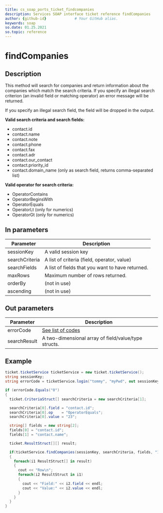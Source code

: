 ```yaml
---
title: cs_soap_ports_ticket_findcompanies
description: Services SOAP interface ticket reference findCompanies
author: {github-id}             # Your GitHub alias.
keywords: soap
so.date: 01.25.2021
so.topic: reference
---
```


# findCompanies

## Description

This method will search for companies and return information about the companies which match the search criteria. If you specify an illegal search criterion (an invalid field or matching operator) an error message will be returned.

If you specify an illegal search field, the field will be dropped in the output.

**Valid search criteria and search fields:**

* contact.id
* contact.name
* contact.note
* contact.phone
* contact.fax
* contact.adr
* contact.our\_contact
* contact.priority\_id
* contact.domain\_name (only as search field, returns comma-separated list)

**Valid operator for search criteria:**

* OperatorContains
* OperatorBeginsWith
* OperatorEquals
* OperatorLt (only for numerics)
* OperatorGt (only for numerics)

## In parameters

| Parameter | Description |
|---|---|
| sessionKey | A valid session key |
| searchCriteria | A list of criteria (field, operator, value) |
| searchFields | A list of fields that you want to have returned. |
| maxRows | Maximum number of rows returned. |
| orderBy | (not in use) |
| ascending | (not in use) |

## Out parameters

| Parameter | Description |
|---|---|
| errorCode | [See list of codes][1] |
| searchResult | A two-dimensional array of field/value/type structs. |

## Example

```csharp
ticket.ticketService ticketService = new ticket.ticketService();
string sessionKey;
string errorCode = ticketService.login("tommy", "myPwd", out sessionKey);

if (errorCode.Equals("0")
{
  ticket.CriteriaStruct[] searchCriteria = new searchCriteria[1];

  searchCriteria[0].field = "contact.id";
  searchCriteria[0].op    = "OperatorEquals";
  searchCriteria[0].value = "23";

  string[] fields = new string[2];
  fields[0] = "contact.id";
  fields[1] = "contact.name";

  ticket.ResultStruct[][] result;

  if(ticketService.findCompanies(sessionKey, searchCriteria, fields, "100", "customer.id", true, out result)== "0");
  {
    foreach(i1 ResultStruct[] in result)
    {
      cout << "Row\n";
      foreach(i2 ResultStruct in i1)
      {
        cout << "Field:" << i2.field << endl;
        cout << "Value:" << i2.value << endl;
      }
    }
  }
}
```

<!-- Referenced links -->
[1]: ../error-codes.md
